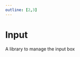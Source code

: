 ```yaml
---
outline: [2,3]
---
```

# Input <BadgeClient/>

A library to manage the input box

<!--@include: ./autodoc/autodoc_client_functions.md-->